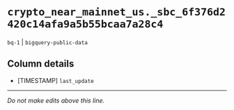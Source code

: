 # `crypto_near_mainnet_us._sbc_6f376d2420c14afa9a5b55bcaa7a28c4`
`bq-1` | `bigquery-public-data`

## Column details
* [TIMESTAMP] `last_update`

-------------------------------------------------------------------------------
*Do not make edits above this line.*

